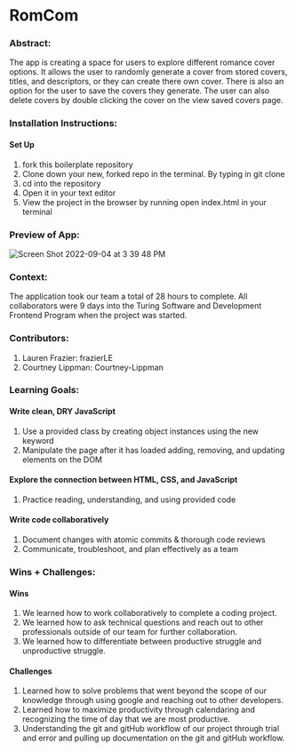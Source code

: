 # RomCom  

### Abstract:
 The app is creating a space for users to explore different romance cover options. It allows the user to randomly generate a cover from stored covers, titles, and descriptors, or they can create there own cover. There is also an option for the user to save the covers they generate. The user can also delete covers by double clicking the cover on the view saved covers page.

### Installation Instructions:
#### Set Up
1. fork this boilerplate repository
2. Clone down your new, forked repo in the terminal. By typing in git clone <urlOfRepo>
3. cd into the repository
4. Open it in your text editor
5. View the project in the browser by running open index.html in your terminal

### Preview of App:
![Screen Shot 2022-09-04 at 3 39 48 PM](https://user-images.githubusercontent.com/104169837/188334649-5d08dc70-d69e-4d55-8593-cf9cb34e22c7.png)



### Context:
The application took our team a total of 28 hours to complete. All collaborators were 9 days into the Turing Software and Development Frontend Program when the project was started.

### Contributors:
1. Lauren Frazier: frazierLE
2. Courtney Lippman: Courtney-Lippman


### Learning Goals:
#### Write clean, DRY JavaScript
1. Use a provided class by creating object instances using the new keyword
2. Manipulate the page after it has loaded adding, removing, and updating elements on the DOM
#### Explore the connection between HTML, CSS, and JavaScript
1. Practice reading, understanding, and using provided code
#### Write code collaboratively
1. Document changes with atomic commits & thorough code reviews
2. Communicate, troubleshoot, and plan effectively as a team
### Wins + Challenges:
#### Wins
1. We learned how to work collaboratively to complete a coding project.
2. We learned how to ask technical questions and reach out to other professionals outside of our team for further collaboration.
3. We learned how to differentiate between productive struggle and unproductive struggle.
#### Challenges
1. Learned how to solve problems that went beyond the scope of our knowledge through using google and reaching out to other developers.
2. Learned how to maximize productivity through calendaring and recognizing the time of day that we are most productive.
3. Understanding the git and gitHub workflow of our project through trial and error and pulling up documentation on the git and gitHub workflow.
